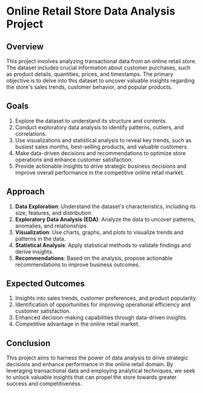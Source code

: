 # Online Retail Store Data Analysis Project

## Overview

This project involves analyzing transactional data from an online retail store. The dataset includes crucial information about customer purchases, such as product details, quantities, prices, and timestamps. The primary objective is to delve into this dataset to uncover valuable insights regarding the store's sales trends, customer behavior, and popular products.

## Goals

1. Explore the dataset to understand its structure and contents.
2. Conduct exploratory data analysis to identify patterns, outliers, and correlations.
3. Use visualizations and statistical analysis to reveal key trends, such as busiest sales months, best-selling products, and valuable customers.
4. Make data-driven decisions and recommendations to optimize store operations and enhance customer satisfaction.
5. Provide actionable insights to drive strategic business decisions and improve overall performance in the competitive online retail market.

## Approach

1. **Data Exploration**: Understand the dataset's characteristics, including its size, features, and distribution.
2. **Exploratory Data Analysis (EDA)**: Analyze the data to uncover patterns, anomalies, and relationships.
3. **Visualization**: Use charts, graphs, and plots to visualize trends and patterns in the data.
4. **Statistical Analysis**: Apply statistical methods to validate findings and derive insights.
5. **Recommendations**: Based on the analysis, propose actionable recommendations to improve business outcomes.

## Expected Outcomes

1. Insights into sales trends, customer preferences, and product popularity.
2. Identification of opportunities for improving operational efficiency and customer satisfaction.
3. Enhanced decision-making capabilities through data-driven insights.
4. Competitive advantage in the online retail market.

## Conclusion

This project aims to harness the power of data analysis to drive strategic decisions and enhance performance in the online retail domain. By leveraging transactional data and employing analytical techniques, we seek to unlock valuable insights that can propel the store towards greater success and competitiveness.
